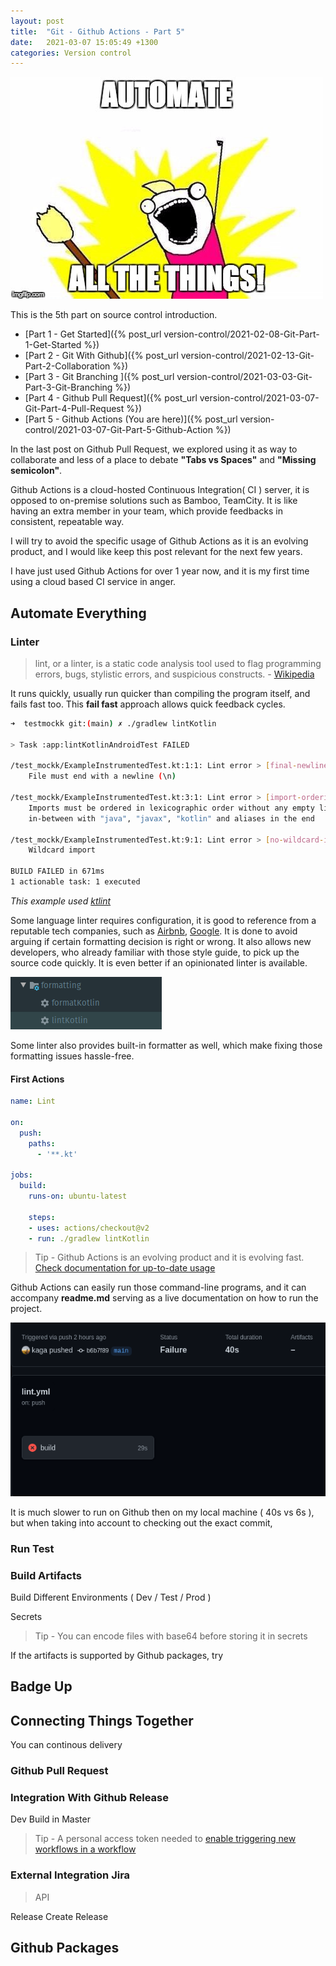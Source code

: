 ```yaml
---
layout: post
title:  "Git - Github Actions - Part 5"
date:   2021-03-07 15:05:49 +1300
categories: Version control
---
```


![automate all the things](/assets/git/github-automate-all-the-things.jpeg)

This is the 5th part on source control introduction.

* [Part 1 - Get Started]({% post_url version-control/2021-02-08-Git-Part-1-Get-Started %})
* [Part 2 - Git With Github]({% post_url version-control/2021-02-13-Git-Part-2-Collaboration %})
* [Part 3 - Git Branching ]({% post_url version-control/2021-03-03-Git-Part-3-Git-Branching %})
* [Part 4 - Github Pull Request]({% post_url version-control/2021-03-07-Git-Part-4-Pull-Request %})
* [Part 5 - Github Actions (You are here)]({% post_url version-control/2021-03-07-Git-Part-5-Github-Action %})

In the last post on Github Pull Request, we explored using it as way to collaborate and less of a place to debate **"Tabs vs Spaces"** and **"Missing semicolon"**.

Github Actions is a cloud-hosted Continuous Integration( CI ) server, it is opposed to on-premise solutions such as Bamboo, TeamCity. It is like having an extra member in your team, which provide feedbacks in consistent, repeatable way.


I will try to avoid the specific usage of Github Actions as it is an evolving product, and I would like keep this post relevant for the next few years.

I have just used Github Actions for over 1 year now, and it is my first time using a cloud based CI service in anger. 

## Automate Everything



### Linter

> lint, or a linter, is a static code analysis tool used to flag programming errors, bugs, stylistic errors, and suspicious constructs. - [Wikipedia](https://en.wikipedia.org/wiki/Lint_(software))

It runs quickly, usually run quicker than compiling the program itself, and fails fast too. This **fail fast** approach allows quick feedback cycles.

```bash
➜  testmockk git:(main) ✗ ./gradlew lintKotlin

> Task :app:lintKotlinAndroidTest FAILED

/test_mockk/ExampleInstrumentedTest.kt:1:1: Lint error > [final-newline] 
    File must end with a newline (\n)

/test_mockk/ExampleInstrumentedTest.kt:3:1: Lint error > [import-ordering] 
    Imports must be ordered in lexicographic order without any empty lines 
    in-between with "java", "javax", "kotlin" and aliases in the end

/test_mockk/ExampleInstrumentedTest.kt:9:1: Lint error > [no-wildcard-imports] 
    Wildcard import

BUILD FAILED in 671ms
1 actionable task: 1 executed
```

*This example used [ktlint](https://github.com/pinterest/ktlint)*

Some language linter requires configuration, it is good to reference from a reputable tech companies, such as [Airbnb](https://github.com/airbnb/javascript), [Google](https://google.github.io/styleguide/jsguide.html). It is done to avoid arguing if certain formatting decision is right or wrong. It also allows new developers, who already familiar with those style guide, to pick up the source code quickly. It is even better if an opinionated linter is available.

![ktlint features](/assets/git/git-linter-features.png)

Some linter also provides built-in formatter as well, which make fixing those formatting issues hassle-free.

#### First Actions

```yml
name: Lint

on:
  push:
    paths:
      - '**.kt'

jobs:
  build:
    runs-on: ubuntu-latest

    steps:
    - uses: actions/checkout@v2
    - run: ./gradlew lintKotlin
```

> Tip - Github Actions is an evolving product and it is evolving fast. [Check documentation for up-to-date usage](https://docs.github.com/en/actions/reference/workflow-syntax-for-github-actions)

Github Actions can easily run those command-line programs, and it can accompany **readme.md** serving as a live documentation on how to run the project.

![Github Actions First Failure](/assets/git/github-actions-first-failure.png)

It is much slower to run on Github then on my local machine ( 40s vs 6s ), but when taking into account to checking out the exact commit,  



### Run Test



### Build Artifacts


Build Different Environments ( Dev / Test / Prod )

Secrets

> Tip - You can encode files with base64 before storing it in secrets

If the artifacts is supported by Github packages, try

## Badge Up



## Connecting Things Together

You can continous delivery 


### Github Pull Request



### Integration With Github Release

Dev Build in Master

> Tip - A personal access token needed to [enable triggering new workflows in a workflow](https://docs.github.com/en/actions/reference/events-that-trigger-workflows)

### External Integration Jira

> API

Release
Create Release

## Github Packages


